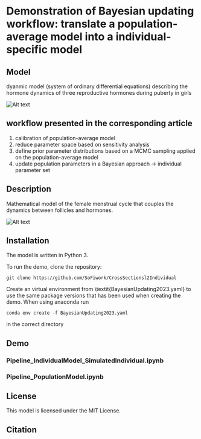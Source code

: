 # Demonstration of Bayesian updating workflow: translate a population-average model into a individual-specific model 

## Model 

dyanmic model (system of ordinary differential equations) describing the hormone dynamics of three reproductive hormones during puberty in girls

![Alt text](https://github.com/SoFiwork/CrossSectional2individual/blob/main/PubertyFlow.jpg)

## workflow presented in the corresponding article 
1. calibration of population-average model
2. reduce parameter space based on sensitivity analysis
3. define prior parameter distributions based on a MCMC sampling applied on the population-average model
4. update population parameters in a Bayesian approach -> individual parameter set 

## Description 
Mathematical model of the female menstrual cycle that couples the dynamics between follicles and hormones.

![Alt text](https://github.com/SoFiwork/GynCycle_newVersion/blob/main/Flowchart.jpg)

## Installation
The model is written in Python 3. 

To run the demo, clone the repository:

```
git clone https://github.com/SoFiwork/CrossSectionsl2Individual
```

Create an virtual environment from \textit{BayesianUpdating2023.yaml} to use the same package versions that has been used when creating the demo. 
When using anaconda run 

```
conda env create -f BayesianUpdating2023.yaml
```

in the correct directory 

## Demo 

### Pipeline_IndividualModel_SimulatedIndividual.ipynb 

### Pipeline_PopulationModel.ipynb


## License
This model is licensed under the MIT License.

## Citation

